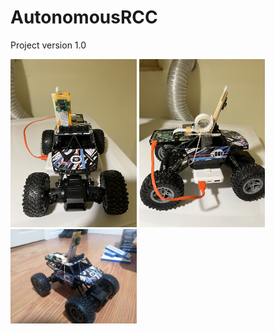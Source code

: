 # AutonomousRCC
Project version 1.0

<img title="Plot" alt="Diagram" src="https://github.com/jay-esh/AutonomousRCC/blob/main/CarPicsProgress/IMG_0940.jpg" width="40%" height="20%">
<img title="Plot" alt="Diagram" src="https://github.com/jay-esh/AutonomousRCC/blob/main/CarPicsProgress/IMG_0943.jpg" width="40%" height="20%">
<img title="Plot" alt="Diagram" src="https://github.com/jay-esh/AutonomousRCC/blob/main/CarPicsProgress/installedPiCam.jpeg" width="40%" height="20%">

